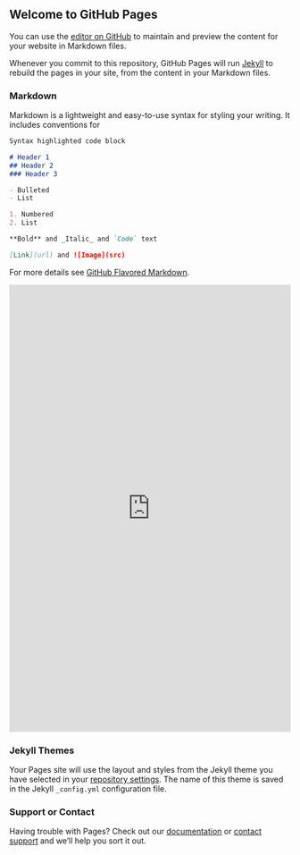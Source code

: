 ## Welcome to GitHub Pages

You can use the [editor on GitHub](https://github.com/archana4890/archana4890.github.io/edit/master/index.md) to maintain and preview the content for your website in Markdown files.

Whenever you commit to this repository, GitHub Pages will run [Jekyll](https://jekyllrb.com/) to rebuild the pages in your site, from the content in your Markdown files.

### Markdown

Markdown is a lightweight and easy-to-use syntax for styling your writing. It includes conventions for

```markdown
Syntax highlighted code block

# Header 1
## Header 2
### Header 3

- Bulleted
- List

1. Numbered
2. List

**Bold** and _Italic_ and `Code` text

[Link](url) and ![Image](src)
```

For more details see [GitHub Flavored Markdown](https://guides.github.com/features/mastering-markdown/).

<iframe src="https://uploads.knightlab.com/storymapjs/73ea68df3865b5c3aa41c8b97cbb8365/demo-story/index.html" frameborder="0" width="100%" height="800"></iframe>

### Jekyll Themes

Your Pages site will use the layout and styles from the Jekyll theme you have selected in your [repository settings](https://github.com/archana4890/archana4890.github.io/settings). The name of this theme is saved in the Jekyll `_config.yml` configuration file.

### Support or Contact

Having trouble with Pages? Check out our [documentation](https://help.github.com/categories/github-pages-basics/) or [contact support](https://github.com/contact) and we’ll help you sort it out.
